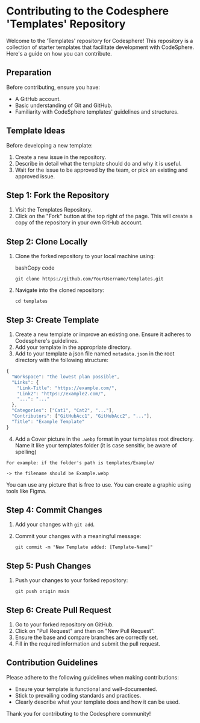 
Contributing to the Codesphere 'Templates' Repository
=====================================================

Welcome to the 'Templates' repository for Codesphere! This repository is a collection of starter templates that facilitate development with CodeSphere. Here's a guide on how you can contribute.

Preparation
-----------

Before contributing, ensure you have:

*   A GitHub account.
*   Basic understanding of Git and GitHub.
*   Familiarity with CodeSphere templates' guidelines and structures.

Template Ideas
--------------

Before developing a new template:

1.  Create a new issue in the repository.
2.  Describe in detail what the template should do and why it is useful.
3.  Wait for the issue to be approved by the team, or pick an existing and approved issue.

Step 1: Fork the Repository
---------------------------

1.  Visit the Templates Repository.
2.  Click on the "Fork" button at the top right of the page. This will create a copy of the repository in your own GitHub account.

Step 2: Clone Locally
---------------------

1.  Clone the forked repository to your local machine using:
    
    bashCopy code
    
    `git clone https://github.com/YourUsername/templates.git`
    
2.  Navigate into the cloned repository:
        
    `cd templates`
    

Step 3: Create Template
-----------------------

1.  Create a new template or improve an existing one. Ensure it adheres to Codesphere's guidelines.
2.  Add your template in the appropriate directory.
3.  Add to your template a json file named `metadata.json` in the root directory with the following structure:

```js
{
  "Workspace": "the lowest plan possible",  
  "Links": {  
    "Link-Title": "https://example.com/",
    "Link2": "https://example2.com/",
    "...": "..."
  },
  "Categories": ["Cat1", "Cat2", "..."], 
  "Contributors": ["GitHubAcc1", "GitHubAcc2", "..."],   
  "Title": "Example Template"  
} 
```


4. Add a Cover picture in the `.webp` format in your templates root directory. Name it like your templates folder (it is case sensitiv, be aware of spelling)
   
```
For example: if the folder's path is templates/Example/

-> the filename should be Example.webp
```

You can use any picture that is free to use. You can create a graphic using tools like Figma.


Step 4: Commit Changes
----------------------

1.  Add your changes with `git add`.
2.  Commit your changes with a meaningful message:
        
    `git commit -m "New Template added: [Template-Name]"`
    

Step 5: Push Changes
--------------------

1.  Push your changes to your forked repository:
        
    `git push origin main`
    

Step 6: Create Pull Request
---------------------------

1.  Go to your forked repository on GitHub.
2.  Click on "Pull Request" and then on "New Pull Request".
3.  Ensure the base and compare branches are correctly set.
4.  Fill in the required information and submit the pull request.

Contribution Guidelines
-----------------------

Please adhere to the following guidelines when making contributions:

*   Ensure your template is functional and well-documented.
*   Stick to prevailing coding standards and practices.
*   Clearly describe what your template does and how it can be used.

Thank you for contributing to the Codesphere community!
